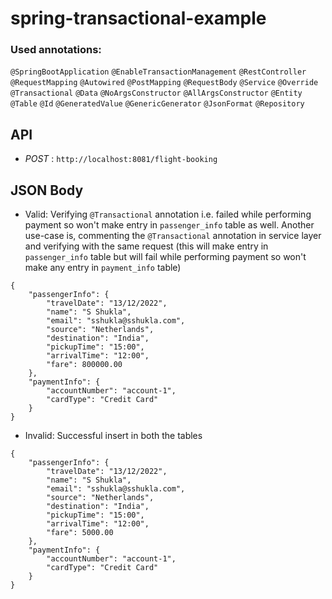 # spring-transactional-example

### Used annotations:
`@SpringBootApplication`
`@EnableTransactionManagement`
`@RestController`
`@RequestMapping`
`@Autowired`
`@PostMapping`
`@RequestBody`
`@Service`
`@Override`
`@Transactional`
`@Data`
`@NoArgsConstructor`
`@AllArgsConstructor`
`@Entity`
`@Table`
`@Id`
`@GeneratedValue`
`@GenericGenerator`
`@JsonFormat`
`@Repository`

## API
- _POST_ : `http://localhost:8081/flight-booking`

## JSON Body
- Valid: Verifying `@Transactional` annotation i.e. failed while performing payment so won't make entry in `passenger_info` table as well. Another use-case is, commenting the `@Transactional` annotation in service layer and verifying with the same request (this will make entry in `passenger_info` table but will fail while performing payment so won't make any entry in `payment_info` table)  
```
{
    "passengerInfo": {
        "travelDate": "13/12/2022",
        "name": "S Shukla",
        "email": "sshukla@sshukla.com",
        "source": "Netherlands",
        "destination": "India",
        "pickupTime": "15:00",
        "arrivalTime": "12:00",
        "fare": 800000.00
    },
    "paymentInfo": {
        "accountNumber": "account-1",
        "cardType": "Credit Card"
    }
}
```
- Invalid: Successful insert in both the tables
```
{
    "passengerInfo": {
        "travelDate": "13/12/2022",
        "name": "S Shukla",
        "email": "sshukla@sshukla.com",
        "source": "Netherlands",
        "destination": "India",
        "pickupTime": "15:00",
        "arrivalTime": "12:00",
        "fare": 5000.00
    },
    "paymentInfo": {
        "accountNumber": "account-1",
        "cardType": "Credit Card"
    }
}
```